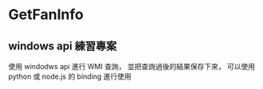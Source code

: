 # GetFanInfo

## windows api 練習專案

使用 windodws api 進行 WMI 查詢，
並把查詢過後的結果保存下來，
可以使用 python 或 node.js 的 binding 進行使用
